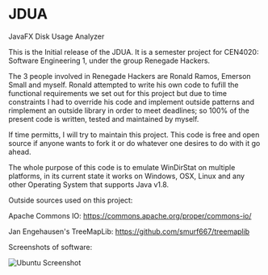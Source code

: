 # JDUA
JavaFX Disk Usage Analyzer

This is the Initial release of the JDUA. It is a semester project for CEN4020: Software Engineering 1, under the group Renegade Hackers.

The 3 people involved in Renegade Hackers are Ronald Ramos, Emerson Small and myself. Ronald attempted to write his own code to fufill the functional requirements we set out for this project but due to time constraints I had to override his code and implement outside patterns and rimplement an outside library in order to meet deadlines; so 100% of the present code is written, tested and maintained by myself.

If time permitts, I will try to maintain this project. This code is free and open source if anyone wants to fork it or do whatever one desires to do with it go ahead.

The whole purpose of this code is to emulate WinDirStat on multiple platforms, in its current state it works on Windows, OSX, Linux and any other Operating System that supports Java v1.8.

Outside sources used on this project:

Apache Commons IO:            https://commons.apache.org/proper/commons-io/

Jan Engehausen's TreeMapLib:  https://github.com/smurf667/treemaplib


Screenshots of software:

![Ubuntu Screenshot](http://i.imgur.com/5pHgBop.png)



